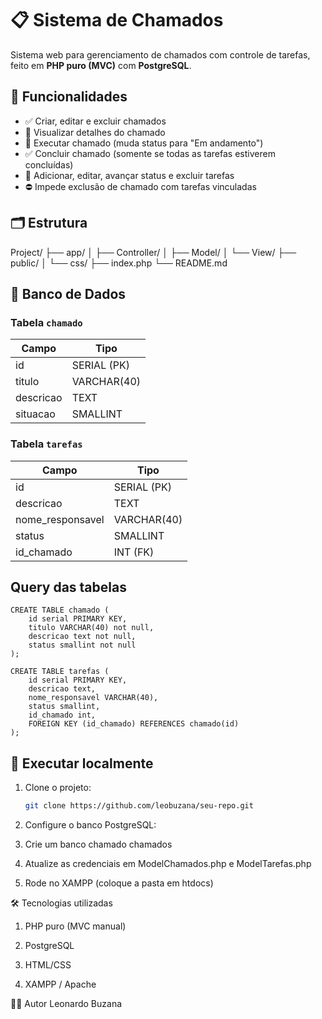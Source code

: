 # 📋 Sistema de Chamados

Sistema web para gerenciamento de chamados com controle de tarefas, feito em **PHP puro (MVC)** com **PostgreSQL**.

## 🧠 Funcionalidades

- ✅ Criar, editar e excluir chamados
- 📄 Visualizar detalhes do chamado
- 🚀 Executar chamado (muda status para "Em andamento")
- ✅ Concluir chamado (somente se todas as tarefas estiverem concluídas)
- 📌 Adicionar, editar, avançar status e excluir tarefas
- ⛔ Impede exclusão de chamado com tarefas vinculadas

## 🗂️ Estrutura
Project/
├── app/
│ ├── Controller/
│ ├── Model/
│ └── View/
├── public/
│ └── css/
├── index.php
└── README.md


## 💾 Banco de Dados

### Tabela `chamado`

| Campo     | Tipo         |
|-----------|--------------|
| id        | SERIAL (PK)  |
| titulo    | VARCHAR(40)  |
| descricao | TEXT         |
| situacao  | SMALLINT     |

### Tabela `tarefas`

| Campo           | Tipo         |
|-----------------|--------------|
| id              | SERIAL (PK)  |
| descricao       | TEXT         |
| nome_responsavel| VARCHAR(40)  |
| status          | SMALLINT     |
| id_chamado      | INT (FK)     |

## Query das tabelas

    CREATE TABLE chamado (
        id serial PRIMARY KEY,
        titulo VARCHAR(40) not null,
        descricao text not null,
        status smallint not null
    );

    CREATE TABLE tarefas (
        id serial PRIMARY KEY,
        descricao text,
        nome_responsavel VARCHAR(40),
        status smallint,
        id_chamado int,
        FOREIGN KEY (id_chamado) REFERENCES chamado(id)
    );

## 🚀 Executar localmente

1. Clone o projeto:
   ```bash
   git clone https://github.com/leobuzana/seu-repo.git

2. Configure o banco PostgreSQL:

3. Crie um banco chamado chamados

4. Atualize as credenciais em ModelChamados.php e ModelTarefas.php

5. Rode no XAMPP (coloque a pasta em htdocs)

🛠️ Tecnologias utilizadas
1. PHP puro (MVC manual)

2. PostgreSQL

3. HTML/CSS

4. XAMPP / Apache

👨‍💻 Autor
Leonardo Buzana
